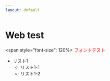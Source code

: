 ```yaml
---
layout: default
---
```


# Web test
<span style="font-size": 120%>
 <font color="Red">フォントテスト</font>

* リスト1
  * リスト1-1
  * リスト1-2
  
</span>
